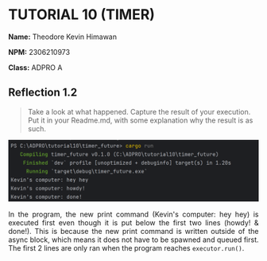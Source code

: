 # TUTORIAL 10 (TIMER)

**Name:** Theodore Kevin Himawan

**NPM:** 2306210973

**Class:** ADPRO A

## Reflection 1.2
>Take a look at what happened. Capture the result of your execution. Put it in your Readme.md,
with some explanation why the result is as such.

![execution](img/1.2.png)

<p align="justify">In the program, the new print command (Kevin's computer: hey hey) is executed first even though it is put below the first two lines (howdy! & done!). This is because the new print command is written outside of the async block, which means it does not have to be spawned and queued first. The first 2 lines are only ran when the program reaches <code>executor.run()</code>.</p>